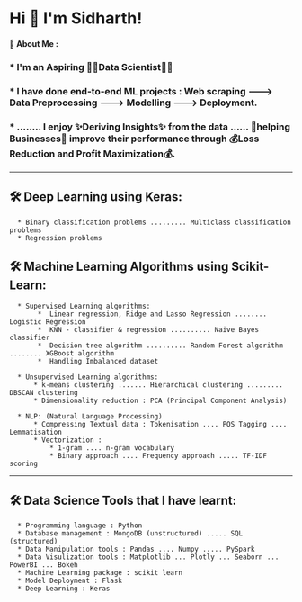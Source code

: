 
# Hi 👋  I'm Sidharth! 


#### 🚀 About Me :
  ### *  I'm an Aspiring 🎇🎇Data Scientist🎇🎇 
  ### *  I have done **end-to-end** ML projects :   **Web scraping** ---> **Data Preprocessing** ---> **Modelling** ---> **Deployment**. 
  ### *  ........  I enjoy **✨Deriving Insights✨** from the data ...... **🤝helping Businesses🤝** improve their performance through **💰Loss Reduction  and  Profit Maximization💰**. 
---   

## 🛠 Deep Learning using Keras:

      * Binary classification problems ......... Multiclass classification problems
      * Regression problems

## 🛠 Machine Learning Algorithms using Scikit-Learn:

      * Supervised Learning algorithms:
           *  Linear regression, Ridge and Lasso Regression ........ Logistic Regression
           *  KNN - classifier & regression .......... Naive Bayes classifier
           *  Decision tree algorithm .......... Random Forest algorithm ........ XGBoost algorithm
           *  Handling Imbalanced dataset

      * Unsupervised Learning algorithms:
          * k-means clustering ....... Hierarchical clustering ......... DBSCAN clustering
          * Dimensionality reduction : PCA (Principal Component Analysis)

      * NLP: (Natural Language Processing)
          * Compressing Textual data : Tokenisation .... POS Tagging .... Lemmatisation
          * Vectorization : 
              * 1-gram .... n-gram vocabulary
              * Binary approach .... Frequency approach ..... TF-IDF scoring
---


## 🛠 Data Science Tools that I have learnt:

      * Programming language : Python                                                            
      * Database management : MongoDB (unstructured) ..... SQL (structured)                                                            
      * Data Manipulation tools : Pandas .... Numpy ..... PySpark
      * Data Visulization tools : Matplotlib ... Plotly ... Seaborn ... PowerBI ... Bokeh
      * Machine Learning package : scikit learn
      * Model Deployment : Flask
      * Deep Learning : Keras

